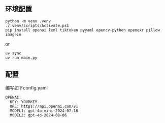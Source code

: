 ## 环境配置

```
python -m venv .venv
./.venv/scripts/Activate.ps1
pip install openai lxml tiktoken pyyaml opencv-python openexr pillow imageio
```

or 

```
uv sync
uv run main.py
```

## 配置

编写如下config.yaml

```
OPENAI:
  KEY: YOURKEY
  URL: https://api.openai.com/v1
  MODEL1: gpt-4o-mini-2024-07-18
  MODEL2: gpt-4o-2024-08-06
```